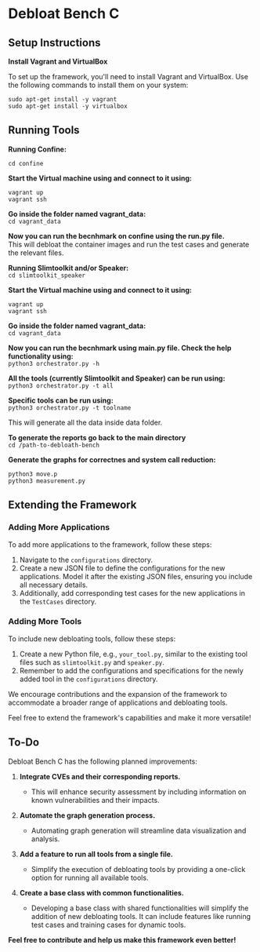 # Debloat Bench C

## Setup Instructions

**Install Vagrant and VirtualBox**

To set up the framework, you'll need to install Vagrant and VirtualBox. Use the following commands to install them on your system:

```
sudo apt-get install -y vagrant
sudo apt-get install -y virtualbox
```

## Running Tools

**Running Confine:** <br>

```cd confine``` <br>

**Start the Virtual machine using and connect to it using:** <br>
```
vagrant up
vagrant ssh
```

**Go inside the folder named vagrant_data:** <br>
```cd vagrant_data``` <br>

**Now you can run the becnhmark on confine using the run.py file.** <br>
This will debloat the container images and run the test cases and generate the relevant files.

**Running Slimtoolkit and/or Speaker:** <br>
```cd slimtoolkit_speaker``` <br>

**Start the Virtual machine using and connect to it using:** <br>
```
vagrant up
vagrant ssh
```

**Go inside the folder named vagrant_data:** <br>
```cd vagrant_data``` <br>

**Now you can run the becnhmark using main.py file. Check the help functionality using:** <br>
```python3 orchestrator.py -h``` <br>

**All the tools (currently Slimtoolkit and Speaker) can be run using:** <br>
```python3 orchestrator.py -t all``` <br>

**Specific tools can be run using:** <br>
```python3 orchestrator.py -t toolname``` <br>

This will generate all the data inside data folder. 

**To generate the reports go back to the main directory** <br>
```cd /path-to-debloath-bench``` <br>

**Generate the graphs for correctnes and system call reduction:**
```
python3 move.p
python3 measurement.py
```

## Extending the Framework

### Adding More Applications

To add more applications to the framework, follow these steps:

1. Navigate to the `configurations` directory.
2. Create a new JSON file to define the configurations for the new applications. Model it after the existing JSON files, ensuring you include all necessary details.
3. Additionally, add corresponding test cases for the new applications in the `TestCases` directory.

### Adding More Tools

To include new debloating tools, follow these steps:

1. Create a new Python file, e.g., `your_tool.py`, similar to the existing tool files such as `slimtoolkit.py` and `speaker.py`.
2. Remember to add the configurations and specifications for the newly added tool in the `configurations` directory.

We encourage contributions and the expansion of the framework to accommodate a broader range of applications and debloating tools.

Feel free to extend the framework's capabilities and make it more versatile!


## To-Do

Debloat Bench C has the following planned improvements:

1. **Integrate CVEs and their corresponding reports.**
   - This will enhance security assessment by including information on known vulnerabilities and their impacts.

2. **Automate the graph generation process.**
   - Automating graph generation will streamline data visualization and analysis.

3. **Add a feature to run all tools from a single file.**
   - Simplify the execution of debloating tools by providing a one-click option for running all available tools.

4. **Create a base class with common functionalities.**
   - Developing a base class with shared functionalities will simplify the addition of new debloating tools. It can include features like running test cases and training cases for dynamic tools.


**Feel free to contribute and help us make this framework even better!**




